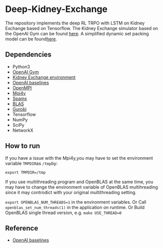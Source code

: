 # Deep-Kidney-Exchange
The repository implements the deep RL TRPO with LSTM on Kidney Exchange based on Tensorflow. The Kidney Exchange simulator based on the OpenAI Gym can be found [here](https://github.com/camoy/gym-kidney). A simplified dynamic set packing model can be found[here](https://github.com/Pengchengpcx/Dynamic-Set-Packing).
## Dependencies
* Python3
* [OpenAI Gym](https://github.com/openai/gym)
* [Kidney Exchange environment](https://github.com/camoy/gym-kidney)
* [OpenAI baselines](https://github.com/openai/baselines)
* [OpenMPI](https://www.open-mpi.org/)
* [Mpi4y](https://pypi.python.org/pypi/mpi4py)
* [Spams](http://spams-devel.gforge.inria.fr/downloads.html)
* [BLAS](http://www.netlib.org/blas/)
* [Gurobi](http://www.gurobi.com/downloads/gurobi-optimizer)
* Tensorflow
* NumPy
* SciPy
* NetworkX
## How to run
If you have a issue with the Mpi4y,you may have to set the environment variable `TMPDIR`as `/tmp`by:
```
export TMPDIR=/tmp
```
If you use multithreading program and OpenBLAS at the same time, you may have to change the environment variable of OpenBLAS multihreading since it may controdict with your original multithreading setting.

`export OPENBLAS_NUM_THREADS=1` in the environment variables. Or
Call `openblas_set_num_threads(1)` in the application on runtime. Or
Build OpenBLAS single thread version, e.g. `make USE_THREAD=0`

## Reference
* [OpenAI baselines](https://github.com/openai/baselines)
